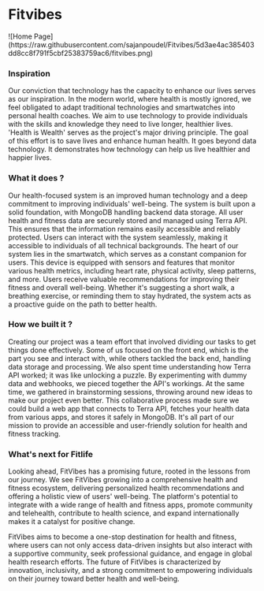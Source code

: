 <h1>Fitvibes </h1>
![Home Page](https://raw.githubusercontent.com/sajanpoudel/Fitvibes/5d3ae4ac385403dd8cc8f791f5cbf25383759ac6/fitvibes.png)

<h3>Inspiration</h3>
Our conviction that technology has the capacity to enhance our lives serves as our inspiration. In the modern world, where health is mostly ignored, we feel obligated to adapt traditional technologies and smartwatches into personal health coaches. We aim to use technology to provide individuals with the skills and knowledge they need to live longer, healthier lives. 'Health is Wealth' serves as the project's major driving principle. The goal of this effort is to save lives and enhance human health. It goes beyond data technology. It demonstrates how technology can help us live healthier and happier lives.

<h3>What it does ?</h3>
Our health-focused system is an improved human technology and a deep commitment to improving individuals' well-being. The system is built upon a solid foundation, with MongoDB handling backend data storage. All user health and fitness data are securely stored and managed using Terra API. This ensures that the information remains easily accessible and reliably protected. Users can interact with the system seamlessly, making it accessible to individuals of all technical backgrounds. The heart of our system lies in the smartwatch, which serves as a constant companion for users. This device is equipped with sensors and features that monitor various health metrics, including heart rate, physical activity, sleep patterns, and more. Users receive valuable recommendations for improving their fitness and overall well-being. Whether it's suggesting a short walk, a breathing exercise, or reminding them to stay hydrated, the system acts as a proactive guide on the path to better health.

<h3>How we built it ? </h3>
Creating our project was a team effort that involved dividing our tasks to get things done effectively. Some of us focused on the front end, which is the part you see and interact with, while others tackled the back end, handling data storage and processing. We also spent time understanding how Terra API worked; it was like unlocking a puzzle. By experimenting with dummy data and webhooks, we pieced together the API's workings. At the same time, we gathered in brainstorming sessions, throwing around new ideas to make our project even better. This collaborative process made sure we could build a web app that connects to Terra API, fetches your health data from various apps, and stores it safely in MongoDB. It's all part of our mission to provide an accessible and user-friendly solution for health and fitness tracking.

<h3> What's next for Fitlife </h3>
Looking ahead, FitVibes has a promising future, rooted in the lessons from our journey. We see FitVibes growing into a comprehensive health and fitness ecosystem, delivering personalized health recommendations and offering a holistic view of users' well-being. The platform's potential to integrate with a wide range of health and fitness apps, promote community and telehealth, contribute to health science, and expand internationally makes it a catalyst for positive change.

FitVibes aims to become a one-stop destination for health and fitness, where users can not only access data-driven insights but also interact with a supportive community, seek professional guidance, and engage in global health research efforts. The future of FitVibes is characterized by innovation, inclusivity, and a strong commitment to empowering individuals on their journey toward better health and well-being.
